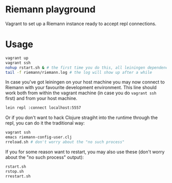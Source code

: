 # Riemann playground

Vagrant to set up a Riemann instance ready to accept repl connections.

# Usage

```bash
vagrant up
vagrant ssh
nohup rstart.sh & # the first time you do this, all leiningen dependencies on java and clojure libraries will be downloaded to the vagrant machine's maven repo
tail -f riemann/riemann.log # the log will show up after a while
```

In case you've got leiningen on your host machine you may now connect to Riemann with your favourite development environment. This line should work both from within the vagrant machine (in case you do `vagrant ssh` first) and from your host machine.
```bash
lein repl :connect localhost:5557
```

Or if you don't want to hack Clojure stragiht into the runtime through the repl, you can do it the traditional way:
```bash
vagrant ssh
emacs riemann-config-user.clj
rreload.sh # don't worry about the "no such process"
```

If you for some reason want to restart, you may also use these (don't worry about the "no such process" output):
```bash
rstart.sh
rstop.sh
rrestart.sh
```
